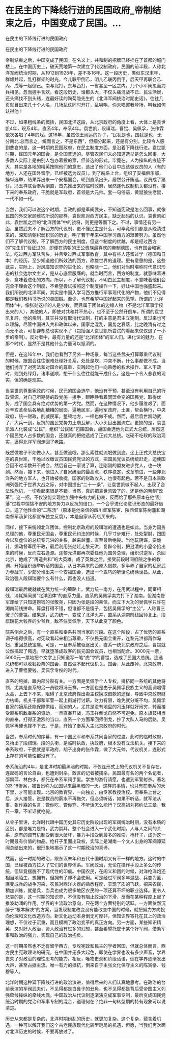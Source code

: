 # 在民主的下降线行进的民国政府_帝制结束之后，中国变成了民国。...

在民主的下降线行进的民国政府

在民主的下降线行进的民国政府

帝制结束之后，中国变成了民国。在名义上，共和制的招牌已经挂在了首都的城门楼上。在中国历史上，破天荒地第一次建立了代议制政府。民国的前半段，人称北洋军阀统治时期，从1912到1928年，差不多16年。这一段历史，类似东汉末年，群雄并起，乱打群架的时光，今儿联甲倒乙，明儿乙联丙倒甲，后天甲再联合乙、丙、戊等一起倒己。南与北打，东与西打，一省甚至一区之内，几个小军阀忽而刀兵相见，忽而握手言欢。看这段历史，谁都头大，不仅头痛混战不已、民生涂炭，还头痛找不到头绪，连最好读的陶菊隐先生的《北洋军阀统治时期史话》，往往几页就冒出来几十个人名，几场乱仗同时开打，乱哄哄，你未唱罢我登场，叫我如何认得他！

不过，如果粗线条的概括，民国北洋这段，从北京政府的角度上看，大体上是袁世凯4年，皖系4年，直系4年，奉系4年。袁世凯，段祺瑞，曹锟、吴佩孚，张作霖依次各唱了4年的戏。这16年，虽然依王闿运的对子，“民犹是也，国犹是也，无分南北.总而言之，统而言之，不是东西”，但细分起来，还是有分别。比较令人感到悲哀的是，这一时期的民国政府，在民主制度方面，是沿着下降线行进。袁世凯时期，民国元年的国会，是全国普选的。尽管农民们未必知道选举是怎么回事，大多数人实际上是由别人包办着投的票，但普选的形式，毕竟在，人为操纵的痕迹不大，其实是各地的精英按照他们的意志，选出了他们心目中应该做议员的人（有的地方，人还在国外留学，已经被选为议员）。到了皖系上台，组织了安福俱乐部，操纵选举，结果弄出来一个安福国会。轮到直系出头，居然公开贿选，议员成了猪仔。冯玉祥联合奉系倒直，首先推出来的临时政府，居然连代议制机关都没有。接下来的奉系政府，干脆就是军政府，首领是大元帅。套一句俗语，黄鼠狼生老鼠，一代不如一代。

当然，我们可以说这个时期，当政的都是军阀武夫，不知道宪政是怎么回事，就像民国的外交家顾维钧所说的那样，袁世凯对西方民主，缺乏起码的认识。袁世凯如此，袁世凯之后的“北洋团体”中的骁将，则更是等而下之。不过，事情还有另一面，虽然武夫不了解西方的代议制，更不懂民主是什么，可毕竟他们都是从晚清过来的，深知清朝积弱积贫的历史，明了若干年来中国学习西方的艰苦努力。虽然他们不了解代议制，不了解西方的民主制度，但这个制度的优越，却是经过西方的“先生们”验证过的，即便在清朝的王公贵族最喜欢的帝制德国，也有国会和宪法。吃过西方军队苦头，并且受过西式军事教育，其中有些人还留过学（德国和日本）的经历，至少知道他们所效法的西方，称雄世界的道理。更有意思的是，这些武夫，实际上，对风靡知识界的进化论，也略晓一二，他们对当时堪称时代意识形态的社会达尔文主义，是从心底里服膺的。就当时而言，西方的制度，就意味着进步，意味着进化的方向。所以，不了解代议制，不明白民主制度，不意味着他们会完全不理会这个制度，不希望尝试按照这个制度操作一下，好让中国也强盛起来。我们所说的北洋军阀，其实是中国入学习西方推行军事现代化的产物，他们不见得都是我们教科书所说的卖国贼。至少，也有希望中国好起来的愿望。所谓的“北洋团体”中，像张勋这样的人是少数，而且属于团体的边缘人物（不是北洋军事学校出来的人），其他的人，即使对共和并不热心，也不至于公然开倒车。所谓的袁世凯复辟，他的帝制，其实并没有取消代议制，打的主意是君主立宪制。反过来也可以理解，尽管中国进入共和政体以来，国家之混乱，国势之衰落，比之晚清有过之而无不及，可复辟却总也实现不了（包括强人袁世凯所尝试的看起来仅仅退了一小步的帝制）。反对者中，最有力量的还是“北洋团体”的军人们。进化论的魅力，在那个时代，显然不是其他什么力量可以抵消的。

但是，在这16年中，我们也看到了另外一种场景，每当这些武夫打算尊重代议制的时候，跟国会往往很难处理好关系，处处是坎，冲突不断，什么事都做不成。当他们抛弃了对宪法和对国会的尊重，实践起他们一向熟悉的权术操作、军人干政时，则到处绿灯，诸事遂顺，想干什么往往就能干成什么。这是一个令人悲哀的现实，但的确是现实。

当袁世凯尊重宪政的时候，民元的国会选举，他没有干预，甚至没有利用自己的行政资源，对自己所期待的政党施一援手，眼睁睁看着同盟会变的国民党，取得优势，成了国会具有绝对优势的第一大党。然而，在这种情况下，他步履维艰了，面对辛亥革命后各地乱糟糟的局面，遍地民军，遍地军政府，土匪，帮会横行，中央政府，统一财政，削减民军，整顿地方，一样也做不成。然而，最后袁世凯动武了，大兵一到，反抗的国民党势力土崩瓦解，大小头目出国流亡。更损的是，袁世凯派人化装成“公民”，组织“公民团”包围国会，逼国会选他为正式大总统，居然这个国民党人占多数的国会，还就真的把他选成了正式大总统。吃硬不吃软的政治现实，逼得北洋军阀走回了老路。

既然做君子不如做小人，甚至做流氓，那么索性就流氓做到底。坐上正式大总统宝座的袁世凯，干脆以收缴议员国民党党证的方式，把国民党议员统统赶走，迫使国会因不过半数开不成会，然后自己一家说了算，连刚刚的盟友进步党人，也一块涮。然而，接下来，他进入了自家统治的最高点，秩序稳定，改革前进，一些非北洋系的地方军人，也开始被收抚，国家的财政收入，也很有起色。若不是日本乘欧洲列强忙于世界大战之际，对中国提出“二十一条”，让袁世凯做不起人，出现了合法性危机，一切看起来很是不错。当然，真的把袁世凯毁了的，还是他的帝制“改革”，这一招，不仅没能实现他加强中央权力的初衷，反而给了那些原本在他“削藩”过程中惴惴不安的地方势力以反抗的借口，一个合乎进化论意识形态的最好借口。送了他性命的“二陈汤”（原本是他亲信的四川督军陈宦、陕西督军陈树藩和湖南督军汤芗铭都宣布独立反袁），本是自家从药店买来的。

同样，接下来统领北洋团体，控制北京政府的段祺瑞的遭遇也是如此。当身为国务总理的他，尊重民元国会，尊重民元约法的时候，几乎寸步难行，处处掣肘，跟国会以及虚位的总统黎元洪的关系，越来越僵，直至最后绝裂。当他玩阴谋，耍诡计，煽动督军团干政，最后利用张勋赶走黎元洪，复辟帝制，把逊清的小皇帝抬出来的时候，反而左右逢源。连黎元洪都再次委任他为国务总理，组织讨逆军，杀回北京，他成了“再造共和”的大英雄。成了英雄之后，接受前段时间府院之争的教训，开始组织选举听话的国会，从日本弄来的西原大借款，多半养了自家的私家武力参战军，少部分堆出来一个安福国会，选出一个乖巧的听话总统徐世昌。从此，政治强人段祺瑞要什么有什么，再也没人挡道。

段祺瑞最后栽就栽在武力统一的策略上。武力统一南方，在用武过程中，同室相残，消耗掉同属“北洋团体”的直系力量。直系的吴佩孚卖力打下了湖南，但湖南督军却给了只知道捞钱的张敬尧，只因为张是段的亲信，而立下大功的吴佩孚只许在湘南前线拼命。算盘打得不错，但谁都不是傻子，包括吴佩孚的“主公”，人称曹三傻子的曹锟。结果是，武力统一，变成了北洋火并，直系从湖南前线回师北上，段祺瑞花大钱养的少爷兵，敌不住吴佩孚，天下从此变了颜色。

皖系倒台之后，有一个直系和奉系共同当家的时段。在这个阶段，占了优势的直系调子唱得很高，对宪政看起来相当尊重，不仅民元国会重开，连黎元洪都再作冯妇，重回总统宝座。可是，一旦奉系被驱逐出关，直系一统北京政府之后，曹锟就公然搞起了贿选。早就堕落成政客的民元国会议员，也相当配合。3000元一票，5000元一票地把个文字上只知道写一笔“虎”字的曹锟，选成了民国大总统。连选总统都可以收钱投票的国会，自然做不起代议机关。国会，从此废掉。北京政府，进入了曹锟要钱，吴佩孚专权的时代。

直系的垮掉，跟内部分裂有关。一方面是吴佩孚个人专权，排挤同一系统的其他将领，尤其是直系的另一员骁将冯玉祥。一方面也是由于吴佩孚民族主义的高调唱得太高，上去下不来，阻碍了北京政府靠出卖主权换取借款的途径，导致中央政府财力枯竭，机关干部和军警一起上街游行讨薪。财力有限，难免就分赃不均，吴佩孚自家的嫡系还能保障供给，而别的人，尤其是没有地盘的冯玉祥就好闹穷，转而接受直系夙敌奉系的资助，一旦直奉开战，冯玉祥倒戈自然不可避免。原本旗鼓相当的直奉，打得正激烈的当口，直系一个方面军回师倒戈，抄了大队人马的后路，吴佩孚再硬也撑不下去。于是，开始了奉系入主北京政府的时代。

当然，奉系时代的序幕，有一个国民军和奉系共同当家的过渡。此时的临时政府，又抬出了段祺瑞。段的头衔，是临时执政，执政府，根本没有立法机关。接下来的奉系政府，干脆就是军政府，胡子出身的张作霖，做了大元帅，代议机关，连形式上存在的可能性都没有了。

奉系统治的4年，是北洋时期最黑暗的时期。不仅连形式上的代议机关不复存在，连起码的言论自由，也遭到封杀。敢言的记者被捕杀，民国最有名的两个名记者，邵飘萍、林白水，都死在奉系军阀手里。学生的游行请愿，也遭到军警射杀。著名的3·18惨案，被鲁迅称为民国以来最黑暗的一天。这样的事情，也只有在奉系的天下里，才可能出现。北京的教育界，一向独立，由专家教授治校。但奉系上台之后，派人接管，说是教员的薪水不再拖欠，但必须听话，如果不听话，就军法从事。张作霖的名言：管你吃，管你穿，不听话怎么能行？汉高祖刘邦约法三章，我只一章，不听话就枪毙。

从骨子里讲，北洋时代跟中国历史其它历史阶段出现的军阀统治时期，没有本质的区别，都是唯力是恃，武力崇拜。整个社会进入一个武化时期，人与人之间的关系，原有的调节机制受到很大破坏，暴力手段受到最多的推崇，枪杆子，成为这一时期最有价值的物品。枪杆子里面出政权，实际上是湖南一个文人出身的军阀谭延闿总结出来的，很形象地揭示了这一时期政治的真谛。

然而，这一时期的政治，跟东汉末年和五代十国时期又有不一样的地方。这时的中国，已经被西方拉入了它们的世界体系。军阀政治，无论在操作手段上多么的传统，但毕竟摆脱不了现代性的印痕。中国农民，在闹义和团的时候，对洋枪洋炮还相当地陌生，想拥有，但拥有了却不会使用。可是经过军阀多年混战、兵变为匪，匪变成兵的战争习染，农民对西洋火器的熟悉程度，实现了质的飞跃。招来农民，稍加训练，就是兵，当兵也成为很多地区农民的一项还算不坏的职业选择。更令人悲哀的是，这一时期的知识界，不但没有阻止政治的下滑，反而在某种程度上起了推波助澜的作用。学界的主流政治意向，只在两个方面特别的活跃。一方面依然沉醉于“根本解决”的方案，当发现制度改变没有能改变中国的时候，就把努力方向投向伦理和文化改造方向。新文化运动本身倒无可厚非，但知识界寄托在其上的政治理想，不仅过于沉重，而且模糊了政治变革的真正方向。另一方面，某些知识精英，又对好人政治，贤人政治有过多的幻想，甚至希望托庇于某个好军阀，借助军事和政治的强力，实现自己的政治抱负。

这一时期虽然也不乏有留学西方，专攻宪政和民主的学者回国，但就总体而言，西方民主宪政理论的研究，在中国并无多大起色，即使在学界也没有多少声音，学界丧失了对政治的理性思考的能力。相反，唯物史观和阶级话语，倒在学界逐渐发出大声，甚至占据主流。唯一有力的抵抗，倒来自于主张文化保守主义的陈寅恪、钱穆等人。

北洋时期这种延下降线行进的政治演进，值得后来的人们认真地思考。在政治的台前表演的军阀武夫们，不见得都是白鼻子的丑角，也不见得都是背后受帝国主义列强牵线操纵的牵线木偶。中国政治从代议制逐渐演变成军事专制，最后变成国民党统治时期的党治和军事专制的混合，道理何在？绝非一句转型期的特有现象可以说清楚。

历史从来都是复杂的，北洋时期纷乱的历史，就更加复杂。这个复杂，蕴含着机遇，一种可以解开我们这个古老民族现代化转型谜局的机遇，但愿，当我们再次面对北洋历史的时候，不要再放过了。